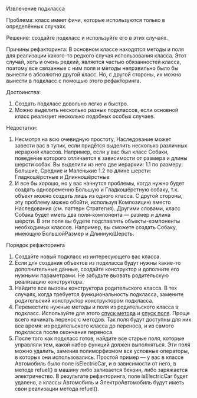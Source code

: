 Извлечение подкласса

Проблема: класс имеет фичи, которые используются только в определённых случаях.

Решение: создайте подкласс и используйте его в этих случаях.

Причины рефакторинга: В основном классе находятся методы и поля для реализации какого-то редкого случая использования класса. Этот случай, хоть и очень редкий, является частью обязанностей класса, поэтому все связанные с ним поля и методы неправильно было бы вынести в абсолютно другой класс. Но, с другой стороны, их можно вынести в подкласс с помощью этого рефакторинга.

Достоинства:

1. Создать подкласс довольно легко и быстро.
2. Можно выделить несколько разных подклассов, если основной класс реализует несколько подобных особых случаев.

Недостатки:

1. Несмотря на всю очевидную простоту, Наследование может завести вас в тупик, если придётся выделить несколько различных иерархий классов. Например, если у вас был класс Собаки, поведение которого отличается в зависимости от размера и длины шерсти собак. Вы выделили из него две иерархии:
1.1 по размеру: Большие, Средние и Маленькие
1.2 по длине шерсти: Гладкошёрстные и Длинношёрстные
2. И все бы хорошо, но у вас начнутся проблемы, когда нужно будет создать одновременно Большую и Гладкошёрстную собаку, т.к. объект можно создать лишь из одного класса. С другой стороны, эту проблему можно обойти, используя Композицию вместо Наследования (см. паттерн Стратегия). Другими словами, класс Собака будет иметь два поля-компонента — размер и длина шерсти. В эти поля вы будете подставлять объекты-компоненты необходимых классов. Например, вы сможете создать Собаку, имеющую БольшойРазмер и ДлиннуюШерсть.

Порядок рефакторинга

1. Создайте новый подкласс из интересующего вас класса.
2. Если для создания объектов из подкласса будут нужны какие-то дополнительные данные, создайте конструктор и дополните его нужными параметрами. Не забудьте вызвать родительскую реализацию конструктора.
3. Найдите все вызовы конструктора родительского класса. В тех случаях, когда требуется функциональность подкласса, замените родительский конструктор конструктором подкласса.
4. Переместите нужные методы и поля из родительского класса в подкласс. Используйте для этого <a href="https://github.com/helenasilkina/refactoring/blob/master/Push%20Down%20Method%20(Спуск%20метода).md">спуск метода</a> и <a href="https://github.com/helenasilkina/refactoring/blob/master/Push%20Down%20Field%20(Спуск%20поля).md">спуск поля</a>. Проще всего начинать перенос с методов. Так поля будут доступны для них все время: из родительского класса до переноса, и из самого подкласса после окончания переноса.
5. После того как подкласс готов, найдите все старые поля, которые управляли тем, какой набор функций должен выполняться. Эти поля можно удалить, заменив полиморфизмом все условные операторы, в которых они использовались. Простой пример — у вас в классе Автомобиль было поле isElectricCar, и в зависимости от него, в методе refuel() в машину либо заливается бензин, либо заряжается электричество. В результате рефакторинга, поле isElectricCar будет удалено, а классы Автомобиль и ЭлектроАвтомобиль будут иметь свои реализации метода refuel().

